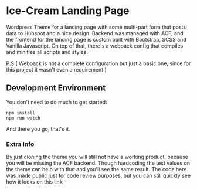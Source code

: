 # Ice-Cream Landing Page

Wordpress Theme for a landing page with some multi-part form that posts data to Hubspot and a nice design. Backend was managed with ACF, and the frontend for the landing page is custom built with Bootstrap, SCSS and Vanilla Javascript. On top of that, there's a webpack config that compiles and minifies all scripts and styles. 

P.S ( Webpack is not a complete configuration but just a basic one, since for this project it wasn't even a requirement )


## Development Environment
You don't need to do much to get started:  

```
npm install
npm run watch
```
And there you go, that's it. 

### Extra Info
By just cloning the theme you will still not have a working product, because you will be missing the ACF backend. Though hardcoding the text values on the theme can help with that and you'll see the same result. 
The code here was made public just for code review purposes, but you can still quickly see how it looks on this link - 